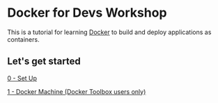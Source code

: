 # Docker for Devs Workshop

This is a tutorial for learning [Docker](https://www.docker.com/) to build and deploy applications as containers.

## Let's get started

[0 - Set Up](00_setup.md)

[1 - Docker Machine (Docker Toolbox users only)](01_docker_machine.md)


